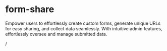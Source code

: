 # form-share




Empower users to effortlessly create custom forms, generate unique URLs for easy sharing, and collect data seamlessly. With intuitive admin features, effortlessly oversee and manage submitted data. 

/
